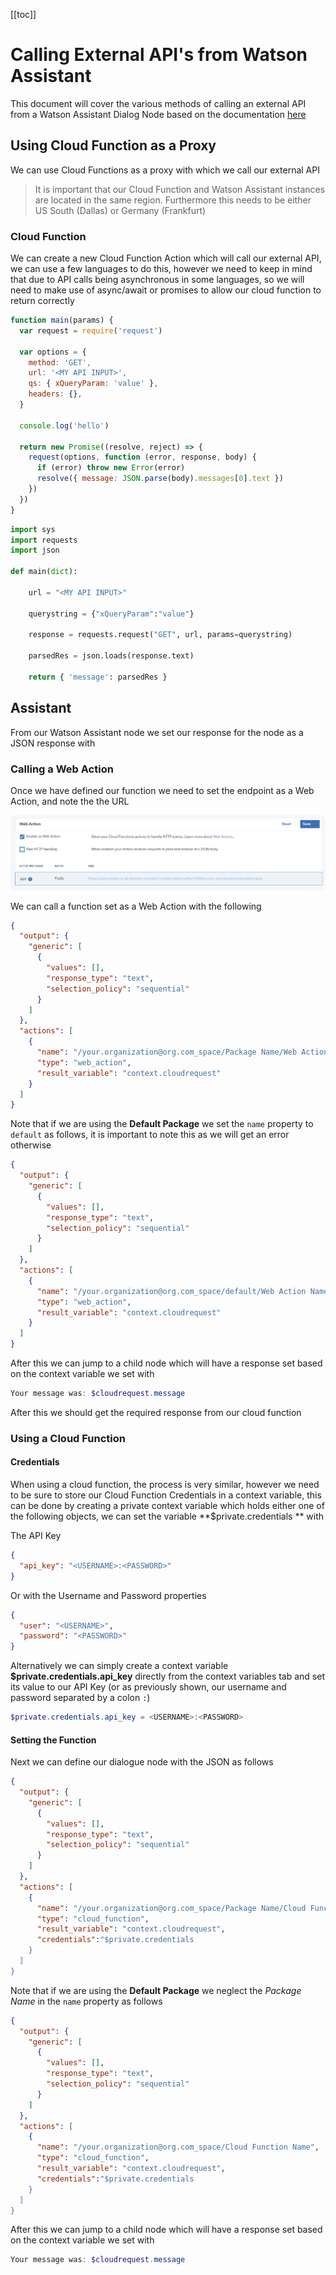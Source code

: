 [[toc]]

# Calling External API's from Watson Assistant

This document will cover the various methods of calling an external API from a Watson Assistant Dialog Node based on the documentation [here](https://console.bluemix.net/docs/services/conversation/configure-workspace.html#configuring-a-watson-assistant-workspace)

## Using Cloud Function as a Proxy

We can use Cloud Functions as a proxy with which we call our external API

> It is important that our Cloud Function and Watson Assistant instances are located in the same region. Furthermore this needs to be either US South (Dallas) or Germany (Frankfurt)

### Cloud Function

We can create a new Cloud Function Action which will call our external API, we can use a few languages to do this, however we need to keep in mind that due to API calls being asynchronous in some languages, so we will need to make use of async/await or promises to allow our cloud function to return correctly

```javascript
function main(params) {
  var request = require('request')

  var options = {
    method: 'GET',
    url: '<MY API INPUT>',
    qs: { xQueryParam: 'value' },
    headers: {},
  }

  console.log('hello')

  return new Promise((resolve, reject) => {
    request(options, function (error, response, body) {
      if (error) throw new Error(error)
      resolve({ message: JSON.parse(body).messages[0].text })
    })
  })
}
```

```python
import sys
import requests
import json

def main(dict):

    url = "<MY API INPUT>"

    querystring = {"xQueryParam":"value"}

    response = requests.request("GET", url, params=querystring)

    parsedRes = json.loads(response.text)

    return { 'message': parsedRes }
```

## Assistant

From our Watson Assistant node we set our response for the node as a JSON response with

### Calling a Web Action

Once we have defined our function we need to set the endpoint as a Web Action, and note the the URL

![](/content/docs/assets/image%20%282%29.png)

We can call a function set as a Web Action with the following

```json
{
  "output": {
    "generic": [
      {
        "values": [],
        "response_type": "text",
        "selection_policy": "sequential"
      }
    ]
  },
  "actions": [
    {
      "name": "/your.organization@org.com_space/Package Name/Web Action Name.json",
      "type": "web_action",
      "result_variable": "context.cloudrequest"
    }
  ]
}
```

Note that if we are using the **Default Package** we set the `name` property to `default` as follows, it is important to note this as we will get an error otherwise

```json
{
  "output": {
    "generic": [
      {
        "values": [],
        "response_type": "text",
        "selection_policy": "sequential"
      }
    ]
  },
  "actions": [
    {
      "name": "/your.organization@org.com_space/default/Web Action Name.json",
      "type": "web_action",
      "result_variable": "context.cloudrequest"
    }
  ]
}
```

After this we can jump to a child node which will have a response set based on the context variable we set with

```powershell
Your message was: $cloudrequest.message
```

After this we should get the required response from our cloud function

### Using a Cloud Function

#### Credentials

When using a cloud function, the process is very similar, however we need to be sure to store our Cloud Function Credentials in a context variable, this can be done by creating a private context variable which holds either one of the following objects, we can set the variable **\$private.credentials ** with

The API Key

```json
{
  "api_key": "<USERNAME>:<PASSWORD>"
}
```

Or with the Username and Password properties

```json
{
  "user": "<USERNAME>",
  "password": "<PASSWORD>"
}
```

Alternatively we can simply create a context variable **\$private.credentials.api_key** directly from the context variables tab and set its value to our API Key (or as previously shown, our username and password separated by a colon `:`)

```powershell
$private.credentials.api_key = <USERNAME>:<PASSWORD>
```

#### Setting the Function

Next we can define our dialogue node with the JSON as follows

```json
{
  "output": {
    "generic": [
      {
        "values": [],
        "response_type": "text",
        "selection_policy": "sequential"
      }
    ]
  },
  "actions": [
    {
      "name": "/your.organization@org.com_space/Package Name/Cloud Function Name",
      "type": "cloud_function",
      "result_variable": "context.cloudrequest",
      "credentials":"$private.credentials
    }
  ]
}
```

Note that if we are using the **Default Package** we neglect the _Package Name_ in the `name` property as follows

```json
{
  "output": {
    "generic": [
      {
        "values": [],
        "response_type": "text",
        "selection_policy": "sequential"
      }
    ]
  },
  "actions": [
    {
      "name": "/your.organization@org.com_space/Cloud Function Name",
      "type": "cloud_function",
      "result_variable": "context.cloudrequest",
      "credentials":"$private.credentials
    }
  ]
}
```

After this we can jump to a child node which will have a response set based on the context variable we set with

```powershell
Your message was: $cloudrequest.message
```
